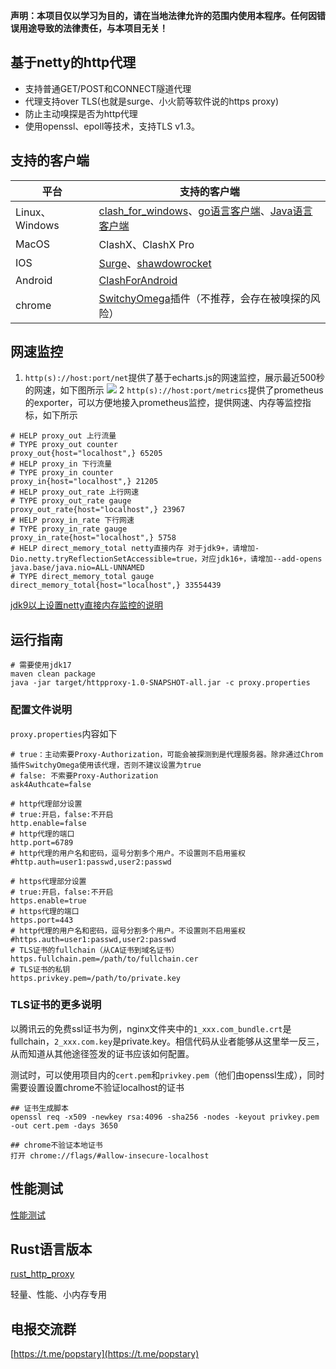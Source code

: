 **声明：本项目仅以学习为目的，请在当地法律允许的范围内使用本程序。任何因错误用途导致的法律责任，与本项目无关！**

## 基于netty的http代理

- 支持普通GET/POST和CONNECT隧道代理
- 代理支持over TLS(也就是surge、小火箭等软件说的https proxy)
- 防止主动嗅探是否为http代理
- 使用openssl、epoll等技术，支持TLS v1.3。

## 支持的客户端

| 平台            | 支持的客户端                                                                                                                                                            |
|---------------|-------------------------------------------------------------------------------------------------------------------------------------------------------------------|
| Linux、Windows | [clash_for_windows](https://github.com/Fndroid/clash_for_windows_pkg)、[go语言客户端](https://github.com/arloor/forward)、[Java语言客户端](https://github.com/arloor/connect) |
| MacOS         | ClashX、ClashX Pro|                                                                                                                                                 |                                                                                                                                                           |                                                                                                                                                           |
| IOS           | [Surge](https://apps.apple.com/us/app/surge-4/id1442620678)、[shawdowrocket](https://apps.apple.com/us/app/shadowrocket/id932747118)                               |
| Android       | [ClashForAndroid](https://github.com/Kr328/ClashForAndroid)                                                                                                       |
| chrome        | [SwitchyOmega](https://chrome.google.com/webstore/detail/proxy-switchyomega/padekgcemlokbadohgkifijomclgjgif)插件（不推荐，会存在被嗅探的风险）                                    |

## 网速监控

1. `http(s)://host:port/net`提供了基于echarts.js的网速监控，展示最近500秒的网速，如下图所示
 ![](/实时网速.png)
2 `http(s)://host:port/metrics`提供了prometheus的exporter，可以方便地接入prometheus监控，提供网速、内存等监控指标，如下所示

```shell
# HELP proxy_out 上行流量
# TYPE proxy_out counter
proxy_out{host="localhost",} 65205
# HELP proxy_in 下行流量
# TYPE proxy_in counter
proxy_in{host="localhost",} 21205
# HELP proxy_out_rate 上行网速
# TYPE proxy_out_rate gauge
proxy_out_rate{host="localhost",} 23967
# HELP proxy_in_rate 下行网速
# TYPE proxy_in_rate gauge
proxy_in_rate{host="localhost",} 5758
# HELP direct_memory_total netty直接内存 对于jdk9+，请增加-Dio.netty.tryReflectionSetAccessible=true，对应jdk16+，请增加--add-opens java.base/java.nio=ALL-UNNAMED
# TYPE direct_memory_total gauge
direct_memory_total{host="localhost",} 33554439
```

[jdk9以上设置netty直接内存监控的说明](/jdk9以上设置netty直接内存监控的说明.md)

## 运行指南

```shell
# 需要使用jdk17
maven clean package
java -jar target/httpproxy-1.0-SNAPSHOT-all.jar -c proxy.properties
```

### 配置文件说明

`proxy.properties`内容如下

```shell script
# true：主动索要Proxy-Authorization，可能会被探测到是代理服务器。除非通过Chrom插件SwitchyOmega使用该代理，否则不建议设置为true
# false: 不索要Proxy-Authorization
ask4Authcate=false

# http代理部分设置
# true:开启，false:不开启
http.enable=false                 
# http代理的端口
http.port=6789
# http代理的用户名和密码，逗号分割多个用户。不设置则不启用鉴权
#http.auth=user1:passwd,user2:passwd

# https代理部分设置
# true:开启，false:不开启
https.enable=true
# https代理的端口
https.port=443
# http代理的用户名和密码，逗号分割多个用户。不设置则不启用鉴权
#https.auth=user1:passwd,user2:passwd
# TLS证书的fullchain（从CA证书到域名证书）
https.fullchain.pem=/path/to/fullchain.cer
# TLS证书的私钥
https.privkey.pem=/path/to/private.key
```

### TLS证书的更多说明

以腾讯云的免费ssl证书为例，nginx文件夹中的`1_xxx.com_bundle.crt`是fullchain，`2_xxx.com.key`是private.key。相信代码从业者能够从这里举一反三，从而知道从其他途径签发的证书应该如何配置。

测试时，可以使用项目内的`cert.pem`和`privkey.pem`（他们由openssl生成），同时需要设置设置chrome不验证localhost的证书

```shell
## 证书生成脚本
openssl req -x509 -newkey rsa:4096 -sha256 -nodes -keyout privkey.pem -out cert.pem -days 3650

## chrome不验证本地证书
打开 chrome://flags/#allow-insecure-localhost
```

## 性能测试

[性能测试](性能测试.md)

## Rust语言版本

[rust_http_proxy](https://github.com/arloor/rust_http_proxy)

轻量、性能、小内存专用

## 电报交流群

[https://t.me/popstary](https://t.me/popstary)

